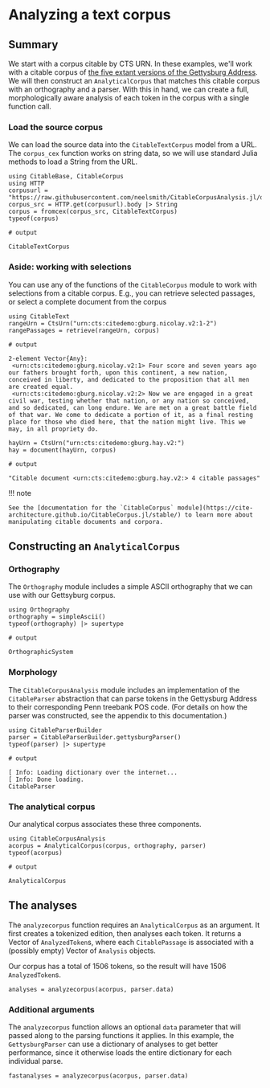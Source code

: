 # Analyzing a text corpus


## Summary

We start with a corpus citable by CTS URN. In these examples, we'll work with a citable corpus of [the five extant versions of the Gettysburg Address](http://www.abrahamlincolnonline.org/lincoln/speeches/gettysburg.htm).  We will then construct an `AnalyticalCorpus` that matches this citable corpus with an orthography and a parser.  With this in hand, we can create a full, morphologically aware analysis of each token in the corpus with a single function call.


### Load the source corpus

We can load the source data into the `CitableTextCorpus` model from a URL.  The `corpus_cex` function works on string data, so we will use standard Julia methods to load a String from the URL.

```jldoctest corpus
using CitableBase, CitableCorpus
using HTTP
corpusurl = "https://raw.githubusercontent.com/neelsmith/CitableCorpusAnalysis.jl/dev/test/data/gettysburg/gettysburgcorpus.cex"
corpus_src = HTTP.get(corpusurl).body |> String 
corpus = fromcex(corpus_src, CitableTextCorpus)
typeof(corpus)

# output

CitableTextCorpus
```

### Aside: working with selections

You can use any of the functions of the `CitableCorpus` module to work with selections from a citable corpus.  E.g., you can retrieve selected passages, or select a complete document from the corpus

```jldoctest corpus
using CitableText
rangeUrn = CtsUrn("urn:cts:citedemo:gburg.nicolay.v2:1-2")
rangePassages = retrieve(rangeUrn, corpus)

# output

2-element Vector{Any}:
 <urn:cts:citedemo:gburg.nicolay.v2:1> Four score and seven years ago our fathers brought forth, upon this continent, a new nation, conceived in liberty, and dedicated to the proposition that all men are created equal.
 <urn:cts:citedemo:gburg.nicolay.v2:2> Now we are engaged in a great civil war, testing whether that nation, or any nation so conceived, and so dedicated, can long endure. We are met on a great battle field of that war. We come to dedicate a portion of it, as a final resting place for those who died here, that the nation might live. This we may, in all propriety do.
```

```jldoctest corpus
hayUrn = CtsUrn("urn:cts:citedemo:gburg.hay.v2:")
hay = document(hayUrn, corpus)

# output

"Citable document <urn:cts:citedemo:gburg.hay.v2:> 4 citable passages"
```

!!! note

    See the [documentation for the `CitableCorpus` module](https://cite-architecture.github.io/CitableCorpus.jl/stable/) to learn more about manipulating citable documents and corpora.



## Constructing an `AnalyticalCorpus`

### Orthography

The `Orthography` module includes a simple ASCII orthography that we can use with our Gettsyburg corpus.

```jldoctest corpus
using Orthography
orthography = simpleAscii()
typeof(orthography) |> supertype

# output

OrthographicSystem
```

### Morphology

The `CitableCorpusAnalysis` module includes an implementation of the `CitableParser` abstraction that can parse tokens in the Gettysburg Address to their corresponding Penn treebank POS code.  (For details on how the parser was constructed, see the appendix to this documentation.)

```jldoctest corpus
using CitableParserBuilder
parser = CitableParserBuilder.gettysburgParser()
typeof(parser) |> supertype

# output

[ Info: Loading dictionary over the internet...
[ Info: Done loading.
CitableParser
```

### The analytical corpus

Our analytical corpus associates these three components.

```jldoctest corpus
using CitableCorpusAnalysis
acorpus = AnalyticalCorpus(corpus, orthography, parser)
typeof(acorpus)

# output

AnalyticalCorpus
```

## The analyses

The `analyzecorpus` function requires an `AnalyticalCorpus` as an argument. It first creates a tokenized edition, then analyses each token. It returns a Vector of `AnalyzedToken`s, where each `CitablePassage` is associated with a (possibly empty) Vector of `Analysis` objects.

Our corpus has a total of 1506 tokens, so the result will have 1506 `AnalyzedToken`s.

```
analyses = analyzecorpus(acorpus, parser.data)
```


### Additional arguments

The `analyzecorpus` function allows an optional `data` parameter that will passed along to the parsing functions it applies.  In this example, the `GettysburgParser` can use a dictionary of analyses to get better performance, since it otherwise loads the entire dictionary for each individual parse.

```
fastanalyses = analyzecorpus(acorpus, parser.data)
```
